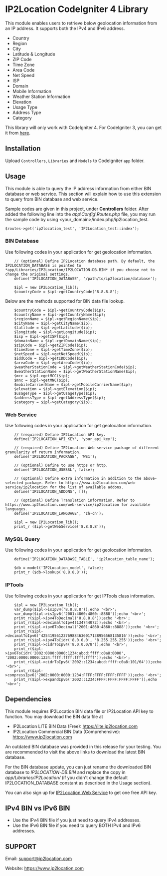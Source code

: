IP2Location CodeIgniter 4 Library
===============================
This module enables users to retrieve below geolocation information from an IP address. It supports both the IPv4 and IPv6 address.

* Country
* Region
* City
* Latitude & Longitude
* ZIP Code
* Time Zone
* Area Code
* Net Speed
* ISP
* Domain
* Mobile Information
* Weather Station Information
* Elevation
* Usage Type
* Address Type
* Category

This library will only work with CodeIgniter 4. For CodeIgniter 3, you can get it from [here](https://github.com/ip2location/codeigniter-ip2location).


## Installation
Upload `Controllers`, `Libraries` and `Models` to CodeIgniter `app` folder.

## Usage
This module is able to query the IP address information from either BIN database or web service. This section will explain how to use this extension to query from BIN database and web service.

Sample codes are given in this project, under **Controllers** folder. After added the following line into the *app\Config\Routes.php* file, you may run the sample code by using <your_domain>/index.php/ip2location_test. 
```
$routes->get('ip2location_test', 'IP2Location_test::index');
```

### BIN Database
Use following codes in your application for get geolocation information.
```
    // (optional) Define IP2Location database path. By default, the IP2LOCATION_DATABASE is pointed to *app/Libraries/IP2Location/IP2LOCATION-DB.BIN* if you choose not to change the original settings.
    define('IP2LOCATION_DATABASE', '/path/to/ip2location/database');

    $ipl = new IP2Location_lib();
    $countryCode = $ipl->getCountryCode('8.8.8.8');
```

Below are the methods supported for BIN data file lookup.
```
    $countryCode = $ipl->getCountryCode($ip);
    $countryName = $ipl->getCountryName($ip);
    $regionName = $ipl->getRegionName($ip);
    $cityName = $ipl->getCityName($ip);
    $latitude = $ipl->getLatitude($ip);
    $longitude = $ipl->getLongitude($ip);
    $isp = $ipl->getISP($ip);
    $domainName = $ipl->getDomainName($ip);
    $zipCode = $ipl->getZIPCode($ip);
    $timeZone = $ipl->getTimeZone($ip);
    $netSpeed = $ipl->getNetSpeed($ip);
    $iddCode = $ipl->getIDDCode($ip);
    $areaCode = $ipl->getAreaCode($ip);
    $weatherStationCode = $ipl->getWeatherStationCode($ip);
    $weatherStationName = $ipl->getWeatherStationName($ip);
    $mcc = $ipl->getMCC($ip);
    $mnc = $ipl->getMNC($ip);
    $mobileCarrierName = $ipl->getMobileCarrierName($ip);
    $elevation = $ipl->getElevation($ip);
    $usageType = $ipl->getUsageType($ip);
    $addressType = $ipl->getAddressType($ip);
    $category = $ipl->getCategory($ip);
```

### Web Service
Use following codes in your application for get geolocation information.
```
    // (required) Define IP2Location API key.
    define('IP2LOCATION_API_KEY', 'your_api_key');

    // (required) Define IP2Location Web service package of different granularity of return information.
    define('IP2LOCATION_PACKAGE', 'WS1');

    // (optional) Define to use https or http.
    define('IP2LOCATION_USESSL', false);

    // (optional) Define extra information in addition to the above-selected package. Refer to https://www.ip2location.com/web-service/ip2location for the list of available addons.
    define('IP2LOCATION_ADDONS', []);

    // (optional) Define Translation information. Refer to https://www.ip2location.com/web-service/ip2location for available languages.
    define('IP2LOCATION_LANGUAGE', 'zh-cn');

    $ipl = new IP2Location_lib();
    print_r ($ipl->getWebService('8.8.8.8'));
```

### MySQL Query
Use following codes in your application for get geolocation information.
```
    define('IP2LOCATION_DATABASE_TABLE', 'ip2location_table_name');

    $db = model('IP2Location_model', false);
    print_r ($db->lookup('8.8.8.8'));
```

### IPTools
Use following codes in your application for get IPTools class information.
```
    $ipl = new IP2Location_lib();
    var_dump($ipl->isIpv4('8.8.8.8'));echo '<br>';
    var_dump($ipl->isIpv6('2001:4860:4860::8888'));echo '<br>';
    print_r($ipl->ipv4ToDecimal('8.8.8.8'));echo '<br>';
    print_r($ipl->decimalToIpv4(134744072));echo '<br>';
    print_r($ipl->ipv6ToDecimal('2001:4860:4860::8888'));echo '<br>';
    print_r($ipl->decimalToIpv6('42541956123769884636017138956568135816'));echo '<br>';
    print_r($ipl->ipv4ToCidr('8.0.0.0', '8.255.255.255'));echo '<br>';
    print_r($ipl->cidrToIpv4('8.0.0.0/8'));echo '<br>';
    print_r($ipl->ipv6ToCidr('2002:0000:0000:1234:abcd:ffff:c0a8:0000', '2002:0000:0000:1234:ffff:ffff:ffff:ffff'));echo '<br>';
    print_r($ipl->cidrToIpv6('2002::1234:abcd:ffff:c0a8:101/64'));echo '<br>';
    print_r($ipl->compressIpv6('2002:0000:0000:1234:FFFF:FFFF:FFFF:FFFF'));echo '<br>';
    print_r($ipl->expandIpv6('2002::1234:FFFF:FFFF:FFFF:FFFF'));echo '<br>';
```

## Dependencies
This module requires IP2Location BIN data file or IP2Location API key to function. You may download the BIN data file at

* IP2Location LITE BIN Data (Free): https://lite.ip2location.com
* IP2Location Commercial BIN Data (Comprehensive): https://www.ip2location.com

An outdated BIN database was provided in this release for your testing. You are recommended to visit the above links to download the latest BIN database.

For the BIN database update, you can just rename the downloaded BIN database to *IP2LOCATION-DB.BIN* and replace the copy in *app/Libraries/IP2Location/* (if you didn't change the default IP2LOCATION_DATABASE constant as described in the Usage section).

You can also sign up for [IP2Location Web Service](https://www.ip2location.com/web-service/ip2location) to get one free API key.

## IPv4 BIN vs IPv6 BIN
* Use the IPv4 BIN file if you just need to query IPv4 addresses.
* Use the IPv6 BIN file if you need to query BOTH IPv4 and IPv6 addresses.

## SUPPORT
Email: support@ip2location.com

Website: https://www.ip2location.com
